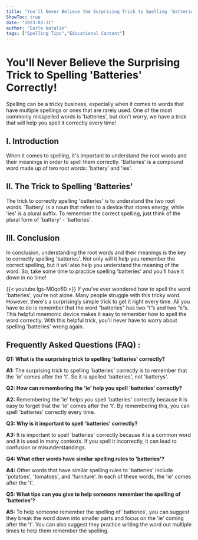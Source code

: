 ```yaml
---
title: "You'll Never Believe the Surprising Trick to Spelling 'Batteries' Correctly!"
ShowToc: true 
date: "2023-03-31"
author: "Earle Natalie" 
tags: ["Spelling Tips","Educational Content"]
---
```

# You'll Never Believe the Surprising Trick to Spelling 'Batteries' Correctly!

Spelling can be a tricky business, especially when it comes to words that have multiple spellings or ones that are rarely used. One of the most commonly misspelled words is 'batteries', but don't worry, we have a trick that will help you spell it correctly every time!

## I. Introduction

When it comes to spelling, it's important to understand the root words and their meanings in order to spell them correctly. 'Batteries' is a compound word made up of two root words: 'battery' and 'ies'.

## II. The Trick to Spelling 'Batteries'

The trick to correctly spelling 'batteries' is to understand the two root words. 'Battery' is a noun that refers to a device that stores energy, while 'ies' is a plural suffix. To remember the correct spelling, just think of the plural form of 'battery' - 'batteries'.

## III. Conclusion

In conclusion, understanding the root words and their meanings is the key to correctly spelling 'batteries'. Not only will it help you remember the correct spelling, but it will also help you understand the meaning of the word. So, take some time to practice spelling 'batteries' and you'll have it down in no time!

{{< youtube lgs-M0qofl0 >}} 
If you've ever wondered how to spell the word 'batteries', you're not alone. Many people struggle with this tricky word. However, there's a surprisingly simple trick to get it right every time. All you have to do is remember that the word “batteries” has two “t”s and two “e”s. This helpful mnemonic device makes it easy to remember how to spell the word correctly. With this helpful trick, you'll never have to worry about spelling 'batteries' wrong again.

## Frequently Asked Questions (FAQ) :
**Q1: What is the surprising trick to spelling 'batteries' correctly?**

**A1:** The surprising trick to spelling 'batteries' correctly is to remember that the 'ie' comes after the 't'. So it is spelled 'batteries', not 'batterys'. 

**Q2: How can remembering the 'ie' help you spell 'batteries' correctly?**

**A2:** Remembering the 'ie' helps you spell 'batteries' correctly because it is easy to forget that the 'ie' comes after the 't'. By remembering this, you can spell 'batteries' correctly every time. 

**Q3: Why is it important to spell 'batteries' correctly?**

**A3:** It is important to spell 'batteries' correctly because it is a common word and it is used in many contexts. If you spell it incorrectly, it can lead to confusion or misunderstandings. 

**Q4: What other words have similar spelling rules to 'batteries'?**

**A4:** Other words that have similar spelling rules to 'batteries' include 'potatoes', 'tomatoes', and 'furniture'. In each of these words, the 'ie' comes after the 't'. 

**Q5: What tips can you give to help someone remember the spelling of 'batteries'?**

**A5:** To help someone remember the spelling of 'batteries', you can suggest they break the word down into smaller parts and focus on the 'ie' coming after the 't'. You can also suggest they practice writing the word out multiple times to help them remember the spelling.





